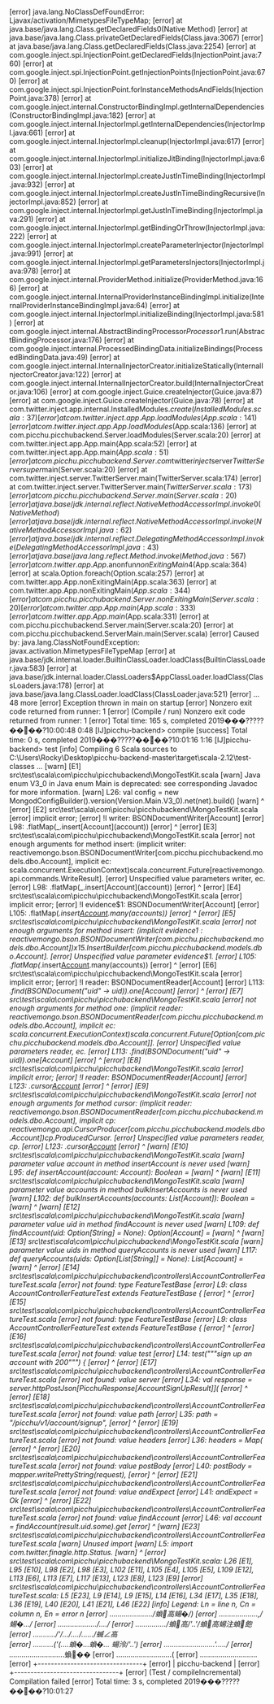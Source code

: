 [error] java.lang.NoClassDefFoundError: Ljavax/activation/MimetypesFileTypeMap;
[error]         at java.base/java.lang.Class.getDeclaredFields0(Native Method)
[error]         at java.base/java.lang.Class.privateGetDeclaredFields(Class.java:3067)
[error]         at java.base/java.lang.Class.getDeclaredFields(Class.java:2254)
[error]         at com.google.inject.spi.InjectionPoint.getDeclaredFields(InjectionPoint.java:760)
[error]         at com.google.inject.spi.InjectionPoint.getInjectionPoints(InjectionPoint.java:670)
[error]         at com.google.inject.spi.InjectionPoint.forInstanceMethodsAndFields(InjectionPoint.java:378)
[error]         at com.google.inject.internal.ConstructorBindingImpl.getInternalDependencies(ConstructorBindingImpl.java:182)
[error]         at com.google.inject.internal.InjectorImpl.getInternalDependencies(InjectorImpl.java:661)
[error]         at com.google.inject.internal.InjectorImpl.cleanup(InjectorImpl.java:617)
[error]         at com.google.inject.internal.InjectorImpl.initializeJitBinding(InjectorImpl.java:603)
[error]         at com.google.inject.internal.InjectorImpl.createJustInTimeBinding(InjectorImpl.java:932)
[error]         at com.google.inject.internal.InjectorImpl.createJustInTimeBindingRecursive(InjectorImpl.java:852)
[error]         at com.google.inject.internal.InjectorImpl.getJustInTimeBinding(InjectorImpl.java:291)
[error]         at com.google.inject.internal.InjectorImpl.getBindingOrThrow(InjectorImpl.java:222)
[error]         at com.google.inject.internal.InjectorImpl.createParameterInjector(InjectorImpl.java:991)
[error]         at com.google.inject.internal.InjectorImpl.getParametersInjectors(InjectorImpl.java:978)
[error]         at com.google.inject.internal.ProviderMethod.initialize(ProviderMethod.java:166)
[error]         at com.google.inject.internal.InternalProviderInstanceBindingImpl.initialize(InternalProviderInstanceBindingImpl.java:64)
[error]         at com.google.inject.internal.InjectorImpl.initializeBinding(InjectorImpl.java:581)
[error]         at com.google.inject.internal.AbstractBindingProcessor$Processor$1.run(AbstractBindingProcessor.java:176)
[error]         at com.google.inject.internal.ProcessedBindingData.initializeBindings(ProcessedBindingData.java:49)
[error]         at com.google.inject.internal.InternalInjectorCreator.initializeStatically(InternalInjectorCreator.java:122)
[error]         at com.google.inject.internal.InternalInjectorCreator.build(InternalInjectorCreator.java:106)
[error]         at com.google.inject.Guice.createInjector(Guice.java:87)
[error]         at com.google.inject.Guice.createInjector(Guice.java:78)
[error]         at com.twitter.inject.app.internal.InstalledModules$.create(InstalledModules.scala:37)
[error]         at com.twitter.inject.app.App.loadModules(App.scala:141)
[error]         at com.twitter.inject.app.App.loadModules$(App.scala:136)
[error]         at com.picchu.picchubackend.Server.loadModules(Server.scala:20)
[error]         at com.twitter.inject.app.App.main(App.scala:52)
[error]         at com.twitter.inject.app.App.main$(App.scala:51)
[error]         at com.picchu.picchubackend.Server.com$twitter$inject$server$TwitterServer$$super$main(Server.scala:20)
[error]         at com.twitter.inject.server.TwitterServer.main(TwitterServer.scala:174)
[error]         at com.twitter.inject.server.TwitterServer.main$(TwitterServer.scala:173)
[error]         at com.picchu.picchubackend.Server.main(Server.scala:20)
[error]         at java.base/jdk.internal.reflect.NativeMethodAccessorImpl.invoke0(Native Method)
[error]         at java.base/jdk.internal.reflect.NativeMethodAccessorImpl.invoke(NativeMethodAccessorImpl.java:62)
[error]         at java.base/jdk.internal.reflect.DelegatingMethodAccessorImpl.invoke(DelegatingMethodAccessorImpl.java:43)
[error]         at java.base/java.lang.reflect.Method.invoke(Method.java:567)
[error]         at com.twitter.app.App.$anonfun$nonExitingMain$4(App.scala:364)
[error]         at scala.Option.foreach(Option.scala:257)
[error]         at com.twitter.app.App.nonExitingMain(App.scala:363)
[error]         at com.twitter.app.App.nonExitingMain$(App.scala:344)
[error]         at com.picchu.picchubackend.Server.nonExitingMain(Server.scala:20)
[error]         at com.twitter.app.App.main(App.scala:333)
[error]         at com.twitter.app.App.main$(App.scala:331)
[error]         at com.picchu.picchubackend.Server.main(Server.scala:20)
[error]         at com.picchu.picchubackend.ServerMain.main(Server.scala)
[error] Caused by: java.lang.ClassNotFoundException: javax.activation.MimetypesFileTypeMap
[error]         at java.base/jdk.internal.loader.BuiltinClassLoader.loadClass(BuiltinClassLoader.java:583)
[error]         at java.base/jdk.internal.loader.ClassLoaders$AppClassLoader.loadClass(ClassLoaders.java:178)
[error]         at java.base/java.lang.ClassLoader.loadClass(ClassLoader.java:521)
[error]         ... 48 more
[error] Exception thrown in main on startup
[error] Nonzero exit code returned from runner: 1
[error] (Compile / run) Nonzero exit code returned from runner: 1
[error] Total time: 165 s, completed 2019���?????����?10:00:48
0:48
[IJ]picchu-backend> compile
[success] Total time: 0 s, completed 2019���?????����?10:01:16
1:16
[IJ]picchu-backend> test
[info] Compiling 6 Scala sources to C:\Users\Rocky\Desktop\picchu-backend-master\target\scala-2.12\test-classes ...
[warn]  [E1] src\test\scala\com\picchu\picchubackend\MongoTestKit.scala
[warn]       Java enum V3_0 in Java enum Main is deprecated: see corresponding Javadoc for more information.
[warn]       L26:     val config    = new MongodConfigBuilder().version(Version.Main.V3_0).net(net).build()
[warn]                                                                               ^
[error] [E2] src\test\scala\com\picchu\picchubackend\MongoTestKit.scala
[error]      implicit error;
[error]      !I writer: BSONDocumentWriter[Account]
[error]      L98:       .flatMap(_.insert[Account](account))
[error]                                           ^
[error] [E3] src\test\scala\com\picchu\picchubackend\MongoTestKit.scala
[error]      not enough arguments for method insert: (implicit writer: reactivemongo.bson.BSONDocumentWriter[com.picchu.picchubackend.models.dbo.Account], implicit ec: scala.concurrent.ExecutionContext)scala.concurrent.Future[reactivemongo.api.commands.WriteResult].
[error]      Unspecified value parameters writer, ec.
[error]      L98:       .flatMap(_.insert[Account](account))
[error]                                           ^
[error] [E4] src\test\scala\com\picchu\picchubackend\MongoTestKit.scala
[error]      implicit error;
[error]      !I evidence$1: BSONDocumentWriter[Account]
[error]      L105:       .flatMap(_.insert[Account](true).many(accounts))
[error]                                            ^
[error] [E5] src\test\scala\com\picchu\picchubackend\MongoTestKit.scala
[error]      not enough arguments for method insert: (implicit evidence$1: reactivemongo.bson.BSONDocumentWriter[com.picchu.picchubackend.models.dbo.Account])x$15.InsertBuilder[com.picchu.picchubackend.models.dbo.Account].
[error]      Unspecified value parameter evidence$1.
[error]      L105:       .flatMap(_.insert[Account](true).many(accounts))
[error]                                            ^
[error] [E6] src\test\scala\com\picchu\picchubackend\MongoTestKit.scala
[error]      implicit error;
[error]      !I reader: BSONDocumentReader[Account]
[error]      L113:         _.find(BSONDocument("uid" -> uid)).one[Account]
[error]                                                          ^
[error] [E7] src\test\scala\com\picchu\picchubackend\MongoTestKit.scala
[error]      not enough arguments for method one: (implicit reader: reactivemongo.bson.BSONDocumentReader[com.picchu.picchubackend.models.dbo.Account], implicit ec: scala.concurrent.ExecutionContext)scala.concurrent.Future[Option[com.picchu.picchubackend.models.dbo.Account]].
[error]      Unspecified value parameters reader, ec.
[error]      L113:         _.find(BSONDocument("uid" -> uid)).one[Account]
[error]                                                          ^
[error] [E8] src\test\scala\com\picchu\picchubackend\MongoTestKit.scala
[error]      implicit error;
[error]      !I reader: BSONDocumentReader[Account]
[error]      L123:           .cursor[Account]()
[error]                                      ^
[error] [E9] src\test\scala\com\picchu\picchubackend\MongoTestKit.scala
[error]      not enough arguments for method cursor: (implicit reader: reactivemongo.bson.BSONDocumentReader[com.picchu.picchubackend.models.dbo.Account], implicit cp: reactivemongo.api.CursorProducer[com.picchu.picchubackend.models.dbo.Account])cp.ProducedCursor.
[error]      Unspecified value parameters reader, cp.
[error]      L123:           .cursor[Account]()
[error]                                      ^
[warn]  [E10] src\test\scala\com\picchu\picchubackend\MongoTestKit.scala
[warn]        parameter value account in method insertAccount is never used
[warn]        L95:   def insertAccount(account: Account): Boolean =
[warn]                                 ^
[warn]  [E11] src\test\scala\com\picchu\picchubackend\MongoTestKit.scala
[warn]        parameter value accounts in method bulkInsertAccounts is never used
[warn]        L102:   def bulkInsertAccounts(accounts: List[Account]): Boolean =
[warn]                                       ^
[warn]  [E12] src\test\scala\com\picchu\picchubackend\MongoTestKit.scala
[warn]        parameter value uid in method findAccount is never used
[warn]        L109:   def findAccount(uid: Option[String] = None): Option[Account] =
[warn]                                ^
[warn]  [E13] src\test\scala\com\picchu\picchubackend\MongoTestKit.scala
[warn]        parameter value uids in method queryAccounts is never used
[warn]        L117:   def queryAccounts(uids: Option[List[String]] = None): List[Account] =
[warn]                                  ^
[error] [E14] src\test\scala\com\picchu\picchubackend\controllers\AccountControllerFeatureTest.scala
[error]       not found: type FeatureTestBase
[error]       L9: class AccountControllerFeatureTest extends FeatureTestBase {
[error]                                                      ^
[error] [E15] src\test\scala\com\picchu\picchubackend\controllers\AccountControllerFeatureTest.scala
[error]       not found: type FeatureTestBase
[error]       L9: class AccountControllerFeatureTest extends FeatureTestBase {
[error]                                                      ^
[error] [E16] src\test\scala\com\picchu\picchubackend\controllers\AccountControllerFeatureTest.scala
[error]       not found: value test
[error]       L14:   test("""sign up an account with 200""") {
[error]              ^
[error] [E17] src\test\scala\com\picchu\picchubackend\controllers\AccountControllerFeatureTest.scala
[error]       not found: value server
[error]       L34:     val response = server.httpPostJson[PicchuResponse[AccountSignUpResult]](
[error]                               ^
[error] [E18] src\test\scala\com\picchu\picchubackend\controllers\AccountControllerFeatureTest.scala
[error]       not found: value path
[error]       L35:       path = "/picchu/v1/account/signup",
[error]                  ^
[error] [E19] src\test\scala\com\picchu\picchubackend\controllers\AccountControllerFeatureTest.scala
[error]       not found: value headers
[error]       L36:       headers = Map(
[error]                  ^
[error] [E20] src\test\scala\com\picchu\picchubackend\controllers\AccountControllerFeatureTest.scala
[error]       not found: value postBody
[error]       L40:       postBody  = mapper.writePrettyString(request),
[error]                  ^
[error] [E21] src\test\scala\com\picchu\picchubackend\controllers\AccountControllerFeatureTest.scala
[error]       not found: value andExpect
[error]       L41:       andExpect = Ok
[error]                  ^
[error] [E22] src\test\scala\com\picchu\picchubackend\controllers\AccountControllerFeatureTest.scala
[error]       not found: value findAccount
[error]       L46:     val account = findAccount(result.uid.some).get
[error]                              ^
[warn]  [E23] src\test\scala\com\picchu\picchubackend\controllers\AccountControllerFeatureTest.scala
[warn]        Unused import
[warn]        L5: import com.twitter.finagle.http.Status._
[warn]                                                   ^
[error] src\test\scala\com\picchu\picchubackend\MongoTestKit.scala: L26 [E1], L95 [E10], L98 [E2], L98 [E3], L102 [E11], L105 [E4], L105 [E5], L109 [E12], L113 [E6], L113 [E7], L117 [E13], L123 [E8], L123 [E9]
[error] src\test\scala\com\picchu\picchubackend\controllers\AccountControllerFeatureTest.scala: L5 [E23], L9 [E14], L9 [E15], L14 [E16], L34 [E17], L35 [E18], L36 [E19], L40 [E20], L41 [E21], L46 [E22]
[info] Legend: Ln = line n, Cn = column n, En = error n
[error] ...................../蝜高蝪�/)
[error] ...................,/蝪�.../
[error] .................../..../
[error] .............../蝜高/'..'/蝜高蝪注蝜飽
[error] .........../'/.../..../....../蝛∠高\
[error] ..........('(....蝜�...蝜�... 蝪泠/'..')
[error] ...........\..............'...../
[error] ............\....\.........._.蝜��
[error] .............\..............(
[error] ..............\..............\
[error] +--------------------------------+
[error] |         picchu-backend         |
[error] +--------------------------------+
[error] (Test / compileIncremental) Compilation failed
[error] Total time: 3 s, completed 2019���?????����?10:01:27
